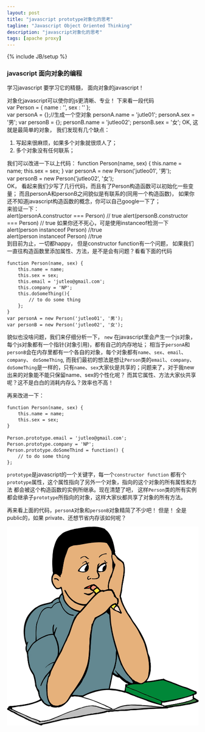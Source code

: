 ```yaml
---
layout: post
title: "javascript prototype对象化的思考"
tagline: "Javascript Object Oriented Thinking"
description: "javascript对象化的思考"
tags: [apache proxy]
---
```

{% include JB/setup %}

### javascript 面向对象的编程  
  
  学习javascript 要学习它的精髓， 面向对象的javascript！  
  
  对象化javascript可以使你的js更清晰、专业！ 下来看一段代码    
	var Person = {
		name : '',
		sex : ''
	};  
	var personA = {};//生成一个空对象
	personA.name = 'jutle01';
	personA.sex = '男';
	var personB = {};
	personB.name = 'jutleo02';
	personB.sex = '女';
  OK, 这就是最简单的对象， 我们发现有几个缺点：    
1. 写起来很麻烦，如果多个对象就很烦人了；  
2. 多个对象没有任何联系；    

我们可以改进一下以上代码：
	function Person(name, sex) {
		this.name = name;
		this.sex = sex;
	}
	var personA = new Person('jutleo01', '男');  
	var personB = new Person('jutleo02', '女');  
  OK， 看起来我们少写了几行代码，而且有了Person构造函数可以初始化一些变量； 而且personA和personB之间貌似是有联系的(同用一个构造函数)，
  如果你还不知道javascript构造函数的概念，你可以自己google一下了；    
  来验证一下：  
	alert(personA.constructor === Person) // true
	alert(personB.constructor === Person) // true
  如果你还不死心，可是使用instanceof检测一下  
	alert(person instanceof Person) //true  
	alert(person instanceof Person) //true  
到目前为止，一切都happy， 但是constructor function有一个问题， 如果我们一直往构造函数里添加属性、方法，是不是会有问题？看看下面的代码

	function Person(name, sex) {
		this.name = name;
		this.sex = sex;
		this.email = 'jutleo@gmail.com';
		this.company = 'NP';
		this.doSomeThing(){
			// to do some thing
		};
	}
	var personA = new Person('jutleo01', '男');  
	var personB = new Person('jutleo02', '女');   
	
貌似也没啥问题，我们来仔细分析一下， `new` 在javascript里会产生一个js对象，每个js对象都有一个指针(对象引用)，都有自己的内存地址；
相当于`personA`和`personB`会在内存里都有一个各自的对象，每个对象都有`name`、`sex`、`email`、`company`、 `doSomeThing`,
而我们最初的想法是想让`Person`类的`email`、`company`、`doSomeThing`是一样的，只有`name`、`sex`大家伙是共享的；问题来了，对于我new出来的对象能不能只保留name、sex的个性化呢？
而其它属性、方法大家伙共享呢？这不是白白的消耗内存么？效率也不高！  

再来改进一下： 
	
	function Person(name, sex) {
		this.name = name;
		this.sex = sex;
	}
	
	Person.prototype.email = 'jutleo@gmail.com';
	Person.prototype.company = 'NP';
	Person.prototype.doSomeThind = function() {
		// to do some thing
	};
  
`prototype`是javascript的一个关键字，每一个`constructor function` 都有个 `prototype`属性，这个属性指向了另外一个对象，指向的这个对象的所有属性和方法
都会被这个构造函数的实例所继承。现在清楚了吧， 这样`Person`类的所有实例都会继承子`prototype`所指向的对象，这样大家伙都共享了对象的所有方法。  

  再来看上面的代码，`personA`对象和`personB`对象精简了不少吧！ 但是！ 全是public的，如果 private、还想节省内存该如何呢？  

  
  ![既要节省内存，又要对象化](/static/img/20130419001.jpg)
  